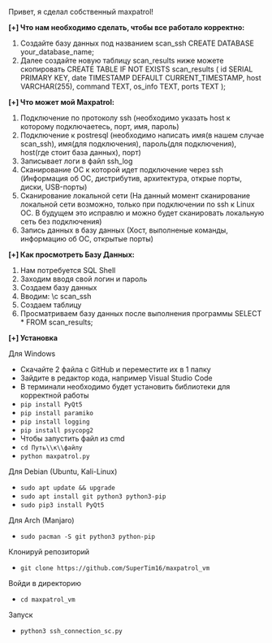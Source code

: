 Привет, я сделал собственный maxpatrol!

**[+] Что нам необходимо сделать, чтобы все работало корректно:**
1. Создайте базу данных под названием scan_ssh
   CREATE DATABASE your_database_name;
3. Далее создайте новую таблицу scan_results ниже можете скопировать
    CREATE TABLE IF NOT EXISTS scan_results (
        id SERIAL PRIMARY KEY,
        date TIMESTAMP DEFAULT CURRENT_TIMESTAMP,
        host VARCHAR(255),
        command TEXT,
        os_info TEXT,
        ports TEXT
    );

**[+] Что может мой Maxpatrol:**
1. Подключение по протоколу ssh (необходимо указать host к которому подключаетесь, порт, имя, пароль)
2. Подключение к postresql (необходимо написать имя(в нашем случае scan_ssh), имя(для подключения), пароль(для подключения), host(где стоит база данных), порт)
3. Записывает логи в файл ssh_log
4. Сканирование ОС к которой идет подключение через ssh (Информация об ОС, дистрибутив, архитектура, открые порты, диски, USB-порты)
5. Сканирование локальной сети (На данный момент сканирование локальной сети возможно, только при подключении по ssh к Linux ОС. В будущем это исправлю и можно будет сканировать локальную сеть без подключения)
6. Запись данных в базу данных (Хост, выполненые команды, информацию об ОС, открытые порты)

**[+] Как просмотреть Базу Данных:**
1. Нам потребуется SQL Shell
2. Заходим вводя свой логин и пароль
3. Создаем базу данных
4. Вводим:
   \c scan_ssh
5. Создаем таблицу
6. Просматриваем базу данных после выполнения программы
   SELECT * FROM scan_results;

**[+] Установка**

Для Windows
   - Скачайте 2 файла с GitHub и переместите их в 1 папку
   - Зайдите в редактор кода, например Visual Studio Code
   - В терминали необходимо будет установить библиотеки для корректной работы
   - `pip install PyQt5`
   - `pip install paramiko`
   - `pip install logging`
   - `pip install psycopg2`
   - Чтобы запустить файл из cmd
   - `cd Путь\\к\\файлу`
   - `python maxpatrol.py`

Для Debian (Ubuntu, Kali-Linux)
   - `sudo apt update && upgrade`
   - `sudo apt install git python3 python3-pip`
   - `sudo pip3 install PyQt5`

Для Arch (Manjaro)
   - `sudo pacman -S git python3 python-pip`

Клонируй репозиторий
   - `git clone https://github.com/SuperTim16/maxpatrol_vm`

Войди в директорию
   - `cd maxpatrol_vm`

Запуск
   - `python3 ssh_connection_sc.py`

